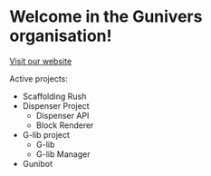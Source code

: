 # Welcome in the Gunivers organisation!

[Visit our website](https://gunivers.net) 

Active projects:
- Scaffolding Rush
- Dispenser Project
  - Dispenser API
  - Block Renderer
- G-lib project
  - G-lib
  - G-lib Manager
- Gunibot
